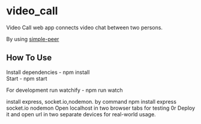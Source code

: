 # video_call
Video Call web app connects video chat between two persons.

By using [simple-peer](https://github.com/feross/simple-peer)

## How To Use

Install dependencies - npm install  
Start - npm start  

For development run watchify - npm run watch  

install express, socket.io,nodemon.
by command 
npm install express socket.io nodemon
Open localhost in two browser tabs for testing 0r Deploy it and open url in two separate devices for real-world usage.
